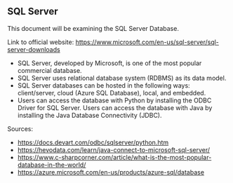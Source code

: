 ## SQL Server
This document will be examining the SQL Server Database.

Link to official website: https://www.microsoft.com/en-us/sql-server/sql-server-downloads

* SQL Server, developed by Microsoft, is one of the most popular commercial database.
* SQL Server uses relational database system (RDBMS) as its data model.
* SQL Server databases can be hosted in the following ways: client/server, cloud (Azure SQL Database), local, and embedded.
* Users can access the database with Python by installing the ODBC Driver for SQL Server. Users can access the database with Java by installing the Java Database Connectivity (JDBC).

Sources:
* https://docs.devart.com/odbc/sqlserver/python.htm
* https://hevodata.com/learn/java-connect-to-microsoft-sql-server/
* https://www.c-sharpcorner.com/article/what-is-the-most-popular-database-in-the-world/
* https://azure.microsoft.com/en-us/products/azure-sql/database

